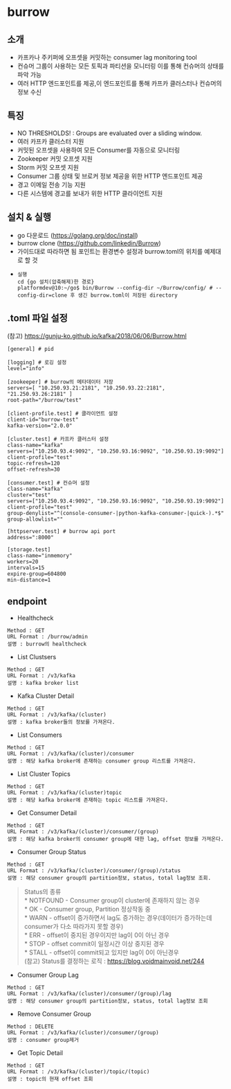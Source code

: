 # burrow

## 소개
 - 카프카나 주키퍼에 오프셋을 커밋하는 consumer lag monitoring tool
 - 컨슈머 그룹이 사용하는 모든 토픽과 파티션을 모니터링 이를 통해 컨슈머의 상태를 파악 가능
 - 여러 HTTP 엔드포인트를 제공,이 엔드포인트를 통해 카프카 클러스터나 컨슈머의 정보 수신

## 특징
 - NO THRESHOLDS! : Groups are evaluated over a sliding window.
 - 여러 카프카 클러스터 지원
 - 커밋된 오프셋을 사용하여 모든 Consumer를 자동으로 모니터링 
 - Zookeeper 커밋 오프셋 지원
 - Storm 커밋 오프셋 지원
 - Consumer 그룹 상태 및 브로커 정보 제공을 위한 HTTP 엔드포인트 제공
 - 경고 이메일 전송 기능 지원
 - 다른 시스템에 경고를 보내가 위한 HTTP 클라이언트 지원

## 설치 & 실행
 - go 다운로드 (https://golang.org/doc/install)
 - burrow clone (https://github.com/linkedin/Burrow)
 - 가이드대로 따라하면 됨 포인트는 환경변수 설정과 burrow.toml의 위치를 예제대로 할 것
 - ```
   실행
   cd {go 설치(압축해제)한 경로}
   platformdev@10:~/go$ bin/Burrow --config-dir ~/Burrow/config/ # --config-dir=clone 후 생긴 burrow.toml이 저장된 directory
   ```

## .toml 파일 설정
(참고) https://gunju-ko.github.io/kafka/2018/06/06/Burrow.html
<br>

```
[general] # pid

[logging] # 로깅 설정
level="info"

[zookeeper] # burrow의 메타데이터 저장
servers=[ "10.250.93.21:2181", "10.250.93.22:2181", "21.250.93.26:2181" ]
root-path="/burrow/test"

[client-profile.test] # 클라이언트 설정
client-id="burrow-test"
kafka-version="2.0.0"

[cluster.test] # 카프카 클러스터 설정
class-name="kafka"
servers=["10.250.93.4:9092", "10.250.93.16:9092", "10.250.93.19:9092"]
client-profile="test"
topic-refresh=120
offset-refresh=30

[consumer.test] # 컨슈머 설정
class-name="kafka"
cluster="test"
servers=["10.250.93.4:9092", "10.250.93.16:9092", "10.250.93.19:9092"]
client-profile="test"
group-denylist="^(console-consumer-|python-kafka-consumer-|quick-).*$"
group-allowlist=""

[httpserver.test] # burrow api port
address=":8000"

[storage.test]
class-name="inmemory"
workers=20
intervals=15
expire-group=604800
min-distance=1
```

## endpoint

- Healthcheck
```
Method : GET
URL Format : /burrow/admin
설명 : burrow의 healthcheck
```

- List Clustsers
```
Method : GET
URL Format : /v3/kafka
설명 : kafka broker list
```

- Kafka Cluster Detail
```
Method : GET
URL Format : /v3/kafka/(cluster)
설명 : kafka broker들의 정보를 가져온다.
```

- List Consumers
```
Method : GET
URL Format : /v3/kafka/(cluster)/consumer
설명 : 해당 kafka broker에 존재하는 consumer group 리스트를 가져온다.
```

- List Cluster Topics
```
Method : GET
URL Format : /v3/kafka/(cluster)topic
설명 : 해당 kafka broker에 존재하는 topic 리스트를 가져온다.
```

- Get Consumer Detail
```
Method : GET
URL Format : /v3/kafka/(cluster)/consumer/(group)
설명 : 해당 kafka broker의 consumer group에 대한 lag, offset 정보를 가져온다.
```

- Consumer Group Status
```
Method : GET
URL Format : /v3/kafka/(cluster)/consumer/(group)/status
설명 : 해당 consumer group의 partition정보, status, total lag정보 조회. 
```
> Status의 종류
<br>* NOTFOUND - Consumer group이 cluster에 존재하지 않는 경우
<br>* OK - Consumer group, Partition 정상작동 중
<br>* WARN - offset이 증가하면서 lag도 증가하는 경우(데이터가 증가하는데 consumer가 다소 따라가지 못할 경우)
<br>* ERR - offset이 중지된 경우이지만 lag이 0이 아닌 경우
<br>* STOP - offset commit이 일정시간 이상 중지된 경우
<br>* STALL - offset이 commit되고 있지만 lag이 0이 아닌경우
<br> (참고) Status를 결정하는 로직 : https://blog.voidmainvoid.net/244

- Consumer Group Lag
```
Method : GET
URL Format : /v3/kafka/(cluster)/consumer/(group)/lag
설명 : 해당 consumer group의 partition정보, status, total lag정보 조회
```

- Remove Consumer Group
```
Method : DELETE
URL Format : /v3/kafka/(cluster)/consumer/(group)
설명 : consumer group제거 
```

- Get Topic Detail
```
Method : GET
URL Format : /v3/kafka/(cluster)/topic/(topic)
설명 : topic의 현재 offset 조회
```